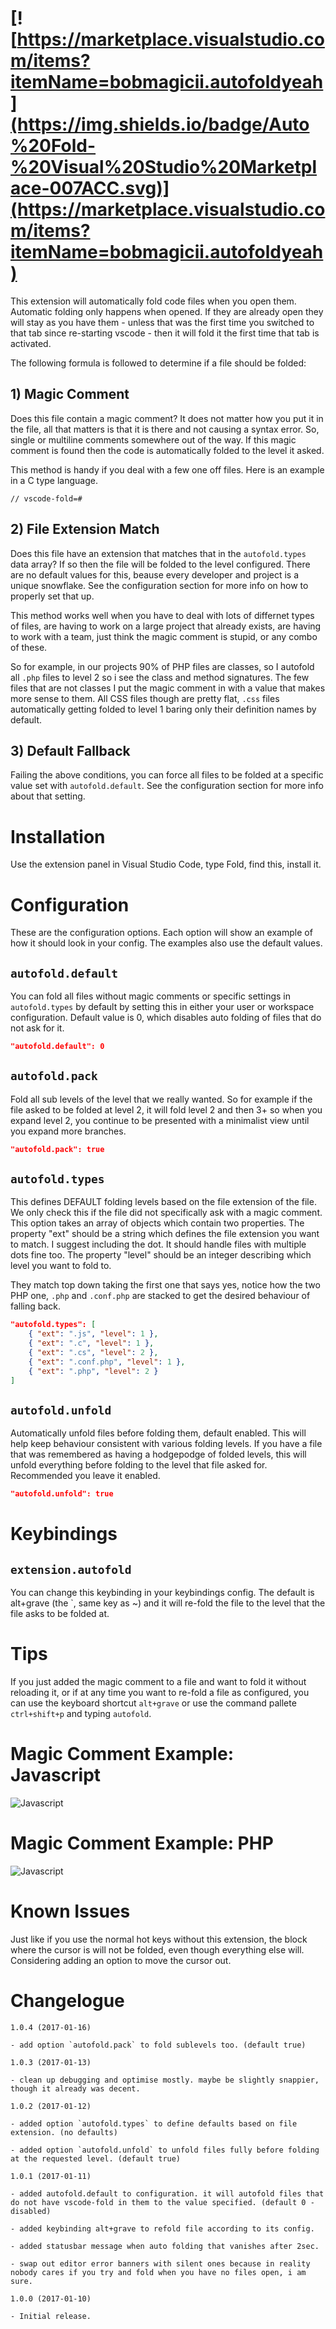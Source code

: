 # [![https://marketplace.visualstudio.com/items?itemName=bobmagicii.autofoldyeah](https://img.shields.io/badge/Auto%20Fold-%20Visual%20Studio%20Marketplace-007ACC.svg)](https://marketplace.visualstudio.com/items?itemName=bobmagicii.autofoldyeah)

This extension will automatically fold code files when you open them. Automatic folding only happens when opened. If they are already open they will stay as you have them - unless that was the first time you switched to that tab since re-starting vscode - then it will fold it the first time that tab is activated.

The following formula is followed to determine if a file should be folded:

## 1) Magic Comment

Does this file contain a magic comment? It does not matter how you put it in the file, all that matters is that it is there and not causing a syntax error. So, single or multiline comments somewhere out of the way. If this magic comment is found then the code is automatically folded to the level it asked.

This method is handy if you deal with a few one off files. Here is an example in a C type language.

`// vscode-fold=#`

## 2) File Extension Match

Does this file have an extension that matches that in the `autofold.types` data array? If so then the file will be folded to the level configured. There are no default values for this, beause every developer and project is a unique snowflake.  See the configuration section for more info on how to properly set that up.

This method works well when you have to deal with lots of differnet types of files, are having to work on a large project that already exists, are having to work with a team, just think the magic comment is stupid, or any combo of these.

So for example, in our projects 90% of PHP files are classes, so I autofold all `.php` files to level 2 so i see the class and method signatures. The few files that are not classes I put the magic comment in with a value that makes more sense to them. All CSS files though are pretty flat, `.css` files automatically getting folded to level 1 baring only their definition names by default.

## 3) Default Fallback

Failing the above conditions, you can force all files to be folded at a specific value set with `autofold.default`. See the configuration section for more info about that setting.

# Installation

Use the extension panel in Visual Studio Code, type Fold, find this, install it.

# Configuration

These are the configuration options. Each option will show an example of how it should look in your config. The examples also use the default values.

## `autofold.default`

You can fold all files without magic comments or specific settings in `autofold.types` by default by setting this in either your user or workspace configuration. Default value is 0, which disables auto folding of files that do not ask for it.

```json
"autofold.default": 0
```

## `autofold.pack`

Fold all sub levels of the level that we really wanted. So for example if the file asked to be folded at level 2, it will fold level 2 and then 3+ so when you expand level 2, you continue to be presented with a minimalist view until you expand more branches.

```json
"autofold.pack": true
```

## `autofold.types`

This defines DEFAULT folding levels based on the file extension of the file. We only check this if the file did not specifically ask with a magic comment. This option takes an array of objects which contain two properties. The property "ext" should be a string which defines the file extension you want to match. I suggest including the dot. It should handle files with multiple dots fine too. The property "level" should be an integer describing which level you want to fold to.

They match top down taking the first one that says yes, notice how the two PHP one, `.php` and `.conf.php` are stacked to get the desired behaviour of falling back.

```json
"autofold.types": [
	{ "ext": ".js", "level": 1 },
	{ "ext": ".c", "level": 1 },
	{ "ext": ".cs", "level": 2 },
	{ "ext": ".conf.php", "level": 1 },
	{ "ext": ".php", "level": 2 }
]
```

## `autofold.unfold`

Automatically unfold files before folding them, default enabled. This will help keep behaviour consistent with various folding levels. If you have a file that was remembered as having a hodgepodge of folded levels, this will unfold everything before folding to the level that file asked for. Recommended you leave it enabled.

```json
"autofold.unfold": true
```

# Keybindings

## `extension.autofold`

You can change this keybinding in your keybindings config. The default is alt+grave (the `, same key as ~) and it will re-fold the file to the level that the file asks to be folded at.

# Tips

If you just added the magic comment to a file and want to fold it without reloading it, or if at any time you want to re-fold a file as configured, you can use the keyboard shortcut `alt+grave` or use the command pallete `ctrl+shift+p` and typing `autofold`.

# Magic Comment Example: Javascript

![Javascript](images/example-js.png)

# Magic Comment Example: PHP

![Javascript](images/example-php.png)

# Known Issues

Just like if you use the normal hot keys without this extension, the block where the cursor is will not be folded, even though everything else will. Considering adding an option to move the cursor out.

# Changelogue

```
1.0.4 (2017-01-16)

- add option `autofold.pack` to fold sublevels too. (default true)

1.0.3 (2017-01-13)

- clean up debugging and optimise mostly. maybe be slightly snappier, though it already was decent.

1.0.2 (2017-01-12)

- added option `autofold.types` to define defaults based on file extension. (no defaults)

- added option `autofold.unfold` to unfold files fully before folding at the requested level. (default true)

1.0.1 (2017-01-11)

- added autofold.default to configuration. it will autofold files that do not have vscode-fold in them to the value specified. (default 0 - disabled)

- added keybinding alt+grave to refold file according to its config.

- added statusbar message when auto folding that vanishes after 2sec.

- swap out editor error banners with silent ones because in reality nobody cares if you try and fold when you have no files open, i am sure.

1.0.0 (2017-01-10)

- Initial release.
```
